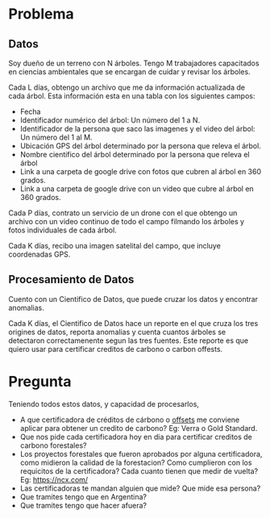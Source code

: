 # Problema

## Datos

Soy dueño de un terreno con N árboles. Tengo M trabajadores capacitados en ciencias ambientales que se encargan de cuidar y revisar los árboles.

Cada L días, obtengo un archivo que me da información actualizada de cada árbol. Esta información esta en una tabla con los siguientes campos:
- Fecha
- Identificador numérico del árbol: Un número del 1 a N.
- Identificador de la persona que saco las imagenes y el video del árbol: Un número del 1 al M.
- Ubicación GPS del árbol determinado por la persona que releva el árbol.
- Nombre cientifico del árbol determinado por la persona que releva el árbol
- Link a una carpeta de google drive con fotos que cubren al árbol en 360 grados.
- Link a una carpeta de google drive con un video que cubre al árbol en 360 grados.

Cada P días, contrato un servicio de un drone con el que obtengo un archivo con un video continuo de todo el campo filmando los árboles y fotos individuales de cada árbol.

Cada K días, recibo una imagen satelital del campo, que incluye coordenadas GPS.

## Procesamiento de Datos

Cuento con un Cientifico de Datos, que puede cruzar los datos y encontrar anomalias. 

Cada K días, el Cientifico de Datos hace un reporte en el que cruza los tres origines de datos, reporta anomalias y cuenta cuantos árboles se detectaron correctamenente segun las tres fuentes. Este reporte es que quiero usar para certificar creditos de carbono o carbon offests.

# Pregunta
Teniendo todos estos datos, y capacidad de procesarlos,
- A que certificadora de créditos de cárbono o [offsets](https://www.youtube.com/watch?v=6p8zAbFKpW0) me conviene aplicar para obtener un credito de carbono? Eg: Verra o Gold Standard.
- Que nos pide cada certificadora hoy en dia para certificar creditos de carbono forestales? 
- Los proyectos forestales que fueron aprobados por alguna certificadora, como midieron la calidad de la forestacion? Como cumplieron con los requicitos de la certificadora? Cada cuanto tienen que medir de vuelta? Eg: https://ncx.com/ 
- Las certificadoras te mandan alguien que mide? Que mide esa persona?
- Que tramites tengo que en Argentina?
- Que tramites tengo que hacer afuera?

